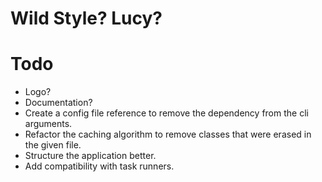 # Wild Style? Lucy?

# Todo
- Logo?
- Documentation?
- Create a config file reference to remove the dependency from the cli arguments.
- Refactor the caching algorithm to remove classes that were erased in the given file.
- Structure the application better.
- Add compatibility with task runners.
